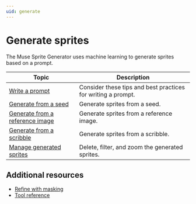 ```yaml
---
uid: generate
---
```


# Generate sprites

The Muse Sprite Generator uses machine learning to generate sprites based on a prompt.

| Topic | Description |
| --- | --- |
| [Write a prompt](xref:write-prompt) | Consider these tips and best practices for writing a prompt. |
| [Generate from a seed](xref:generate-from-seed) | Generate sprites from a seed. |
| [Generate from a reference image](xref:generate-from-reference) | Generate sprites from a reference image. |
| [Generate from a scribble](xref:generate-from-scribble) | Generate sprites from a scribble. |
| [Manage generated sprites](xref:manage-sprites) | Delete, filter, and zoom the generated sprites. |

## Additional resources

* [Refine with masking](xref:refine)
* [Tool reference](xref:tool-reference)